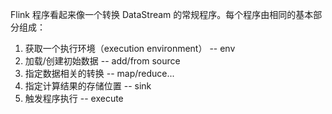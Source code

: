 Flink 程序看起来像一个转换 DataStream 的常规程序。每个程序由相同的基本部分组成：
1. 获取一个执行环境（execution environment） -- env
2. 加载/创建初始数据 -- add/from source
3. 指定数据相关的转换 -- map/reduce...
4. 指定计算结果的存储位置 -- sink
5. 触发程序执行 -- execute